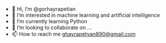 - 👋 Hi, I’m @gorhayrapetian
- 👀 I’m interested in machine learning and artificial intelligence
- 🌱 I’m currently learning Python
- 💞️ I’m looking to collaborate on ...
- 📫 How to reach me ghayrapetyan890@gmail.com

<!---
gorhayrapetian/gorhayrapetian is a ✨ special ✨ repository because its `README.md` (this file) appears on your GitHub profile.
You can click the Preview link to take a look at your changes.
--->
